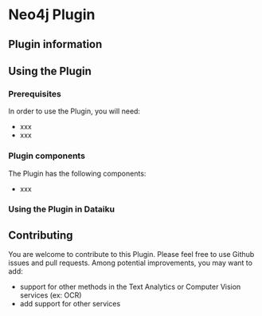 # Neo4j Plugin

## Plugin information

## Using the Plugin

### Prerequisites
In order to use the Plugin, you will need:

* xxx
* xxx

### Plugin components
The Plugin has the following components:

* xxx

### Using the Plugin in Dataiku


## Contributing
You are welcome to contribute to this Plugin. Please feel free to use Github issues and pull requests. Among potential improvements, you may want to add:

* support for other methods in the Text Analytics or Computer Vision services (ex: OCR)
* add support for other services
